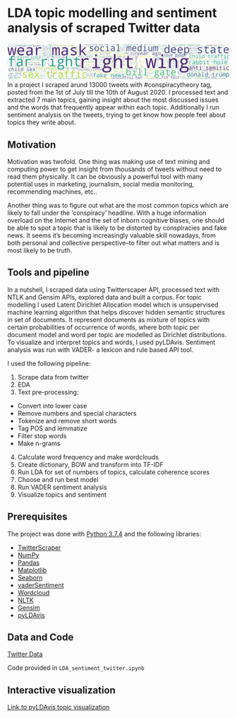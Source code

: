 # LDA topic modelling and sentiment analysis of scraped Twitter data
![image](https://github.com/wostook/NLP/blob/master/data/WordCloud.JPG)
In a project I scraped arund 13000 tweets with #conspiracytheory tag, posted from the 1st of July till the 10th of August 2020. I processed text and extracted 7 main topics, gaining insight about the most discussed issues and the words that frequently appear within each topic. Additionally I run sentiment analysis on the tweets, trying to get know how people feel about topics they write about. 

## Motivation 

Motivation was twofold. One thing was making use of text mining and computing power to get insight from thousands of tweets without need to read them physically. It can be obviously a powerful tool with many potential uses in marketing, journalism, social media monitoring, recommending machines, etc..

Another thing was to figure out what are the most common topics which are likely to fall under the ‘conspiracy’ headline. With a huge information overload on the Internet and the set of inborn cognitive biases, one should be able to spot a topic that is likely to be distorted by conspiracies and fake news. It seems it’s becoming increasingly valuable skill nowadays, from both personal and collective perspective–to filter out what matters and is most likely to be truth. 

## Tools and pipeline 

In a nutshell, I scraped data using Twitterscaper API, processed text with NTLK and Gensim APIs, explored data and built a corpus. For topic modelling I used Latent Dirichlet Allocation model which is unsupervised machine learning algorithm that helps discover hidden semantic structures in set of documents. It represent documents as mixture of topics with certain probabilities of occurrence of words, where both topic per document model and word per topic are modelled as Dirichlet distributions. To visualize and interpret topics and words, I used pyLDAvis. Sentiment analysis was run with VADER- a lexicon and rule based API tool. 

I used the following pipeline:

1.	Scrape data from twitter
2.	EDA
3.	Text pre-processing:
 - Convert into lower case
 - Remove numbers and special characters 
 - Tokenize and remove short words
 - Tag POS and lemmatize 
 - Filter stop words
 - Make n-grams
4.	Calculate word frequency and make wordclouds
5.	Create dictionary, BOW and transform into TF-IDF
6.	Run LDA for set of numbers of topics, calculate coherence scores
7.	Choose and run best model
8.	Run VADER sentiment analysis 
9.	Visualize topics and sentiment  

## Prerequisites

The project was done with [Python 3.7.4](https://www.python.org/downloads/release/python-374/) and the following libraries:

- [TwitterScraper](https://github.com/taspinar/twitterscraper)
- [NumPy](http://www.numpy.org/)
- [Pandas](http://pandas.pydata.org)
- [Matplotlib](http://matplotlib.org/)
- [Seaborn](https://seaborn.pydata.org/)
- [vaderSentiment](https://pypi.org/project/vaderSentiment/)
- [Wordcloud](https://amueller.github.io/word_cloud/)
- [NLTK](http://www.nltk.org/)
- [Gensim](https://radimrehurek.com/gensim/)
- [pyLDAvis](https://github.com/bmabey/pyLDAvis)

## Data and Code

[Twitter Data](./data/Tweets_conspiracytheory)

Code provided in `LDA_sentiment_twitter.ipynb`

## Interactive visualization

[Link to pyLDAvis topic visualization](https://htmlpreview.github.io/?https://github.com/wostook/NLP/blob/master/data/pyLDAvis.html)
